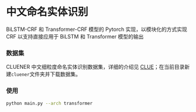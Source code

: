 # 中文命名实体识别
BiLSTM-CRF 和 Transformer-CRF 模型的 Pytorch 实现，以模块化的方式实现 CRF 以支持直接应用于 BiLSTM 和 Transformer 模型的输出

### 数据集
CLUENER 中文细粒度命名实体识别数据集，详细的介绍见 [CLUE](https://www.cluebenchmarks.com/introduce.html)；在当前目录新建`cluener`文件夹并下载数据集。

### 使用
```bash
python main.py --arch transformer
```
